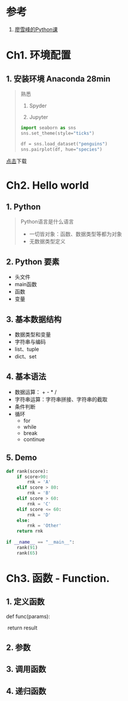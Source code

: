 # 参考

1. [廖雪峰的Python课](https://www.liaoxuefeng.com/wiki/1016959663602400/1017024645952992)

# Ch1. 环境配置

## 1. 安装环境 Anaconda  28min

> 熟悉 
>
> 1. Spyder
>
> 2. Jupyter
>
> ```python
> import seaborn as sns
> sns.set_theme(style="ticks")
> 
> df = sns.load_dataset("penguins")
> sns.pairplot(df, hue="species")
> ```
>
> 

[点击](https://repo.anaconda.com/archive/Anaconda3-2020.11-Windows-x86_64.exe)下载

# Ch2. Hello world

## 1. Python

> Python语言是什么语言
>
> - 一切皆对象：函数、数据类型等都为对象
> - 无数据类型定义

## 2. Python 要素

- 头文件
- main函数
- 函数
- 变量

## 3. 基本数据结构

- 数据类型和变量
- 字符串与编码
- list、tuple
- dict、set

## 4. 基本语法

- 数据运算： + - * /
- 字符串运算：字符串拼接、字符串的截取
- 条件判断
- 循环
  - for
  - while
  - break
  - continue

## 5. Demo

```python
def rank(score):
    if score>90:
        rnk = 'A'
    elif score > 80:
        rnk = 'B'
    elif score > 60:
        rnk = 'C'
    elif score <= 60:
        rnk = 'D'
    else:
        rnk = 'Other'
    return rnk
        
if __name__ == "__main__":
    rank(91)
    rank(65)
```



# Ch3. 函数 - Function. 

## 1. 定义函数

def func(params):

​	return result

## 2. 参数

## 3. 调用函数

## 4. 递归函数



